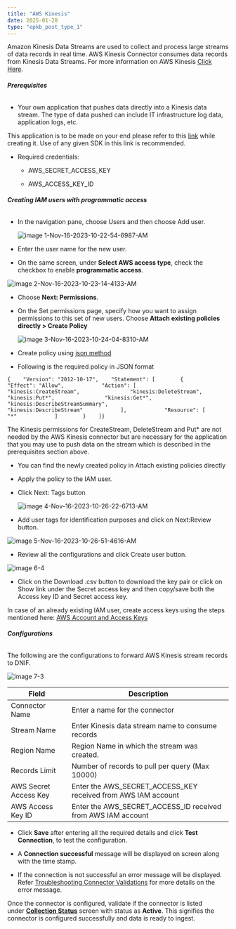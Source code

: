 ```yaml
---
title: "AWS Kinesis"
date: 2025-01-20
type: "epkb_post_type_1"
---
```


Amazon Kinesis Data Streams are used to collect and process large streams of data records in real time. AWS Kinesis Connector consumes data records from Kinesis Data Streams. For more information on AWS Kinesis [Click Here](https://docs.aws.amazon.com/streams/latest/dev/introduction.html).

###### **Prerequisites**

- Your own application that pushes data directly into a Kinesis data stream. The type of data pushed can include IT infrastructure log data, application logs, etc.

This application is to be made on your end please refer to this [link](https://docs.aws.amazon.com/kinesis/latest/APIReference/API_CreateStream.html) while creating it. Use of any given SDK in this link is recommended.

- Required credentials:
    - AWS\_SECRET\_ACCESS\_KEY
    
    - AWS\_ACCESS\_KEY\_ID

###### **Creating IAM users with programmatic access**  

- In the navigation pane, choose Users and then choose Add user.  
      
    ![image 1-Nov-16-2023-10-22-54-6987-AM](./images-AWS%20Kinesis/AWS-Kinesis-1.webp)  
      
    

- Enter the user name for the new user.

- On the same screen, under **Select AWS access type**, check the checkbox to enable **programmatic access**.

![image 2-Nov-16-2023-10-23-14-4133-AM](./images-AWS%20Kinesis/AWS-Kinesis-2.webp)

- Choose **Next: Permissions**.

- On the Set permissions page, specify how you want to assign permissions to this set of new users. Choose **Attach existing policies directly &gt; Create Policy**  
      
      
    ![image 3-Nov-16-2023-10-24-04-8310-AM](./images-AWS%20Kinesis/AWS-Kinesis-3.webp)  
      
    

- Create policy using [json method](https://docs.aws.amazon.com/IAM/latest/UserGuide/access_policies_create-console.html#access_policies_create-json-editor)

- Following is the required policy in JSON format

```
{    "Version": "2012-10-17",    "Statement": [        {            "Effect": "Allow",            "Action": [                "kinesis:CreateStream",                "kinesis:DeleteStream",                "kinesis:Put*",                "kinesis:Get*",                "kinesis:DescribeStreamSummary",                "kinesis:DescribeStream"            ],            "Resource": [                "*"            ]        }    ]}
```

The Kinesis permissions for CreateStream, DeleteStream and Put\* are not needed by the AWS Kinesis connector but are necessary for the application that you may use to push data on the stream which is described in the prerequisites section above.

- You can find the newly created policy in Attach existing policies directly

- Apply the policy to the IAM user.

- Click Next: Tags button  
      
      
    ![image 4-Nov-16-2023-10-26-22-6713-AM](./images-AWS%20Kinesis/AWS-Kinesis-4.webp)  
      
    

- Add user tags for identification purposes and click on Next:Review button.

![image 5-Nov-16-2023-10-26-51-4616-AM](./images-AWS%20Kinesis/AWS-Kinesis-5.webp)

- Review all the configurations and click Create user button.  
    

![image 6-4](./images-AWS%20Kinesis/AWS-Kinesis-6.webp)

- Click on the Download .csv button to download the key pair or click on Show link under the Secret access key and then copy/save both the Access key ID and Secret access key.

In case of an already existing IAM user, create access keys using the steps mentioned here: [AWS Account and Access Keys](https://docs.aws.amazon.com/powershell/latest/userguide/pstools-appendix-sign-up.html)

###### **Configurations**

The following are the configurations to forward AWS Kinesis stream records to DNIF.‌

![image 7-3](./images-AWS%20Kinesis/AWS-Kinesis-7.webp)

| **Field**  | **Description** |
| --- | --- |
| Connector Name | Enter a name for the connector |
| Stream Name | Enter Kinesis data stream name to consume records |
| Region Name | Region Name in which the stream was created. |
| Records Limit | Number of records to pull per query (Max 10000) |
| AWS Secret Access Key | Enter the AWS\_SECRET\_ACCESS\_KEY received from AWS IAM account |
| AWS Access Key ID | Enter the AWS\_SECRET\_ACCESS\_ID received from AWS IAM account |

- Click **Save** after entering all the required details and click **Test Connection**, to test the configuration.

- A **Connection successful** message will be displayed on screen along with the time stamp.

- If the connection is not successful an error message will be displayed. Refer [Troubleshooting Connector Validations](https://dnif.it/kb/troubleshooting-and-debugging/troubleshooting-connector-validations/) for more details on the error message.

Once the connector is configured, validate if the connector is listed under **[Collection Status](https://dnif.it/kb/operations/collection-status/)** screen with status as **Active**. This signifies the connector is configured successfully and data is ready to ingest.
